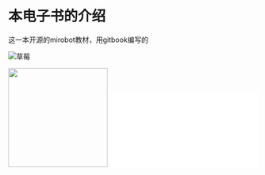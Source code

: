 # 本电子书的介绍
这一本开源的mirobot教材，用gitbook编写的

![草莓](https://ss0.bdstatic.com/94oJfD_bAAcT8t7mm9GUKT-xh_/timg?image&quality=100&size=b4000_4000&sec=1597802082&di=925cc60162d36abe704f227b1ebb8ecc&src=http://a2.att.hudong.com/36/48/19300001357258133412489354717.jpg)

<img src="https://ss0.bdstatic.com/94oJfD_bAAcT8t7mm9GUKT-xh_/timg?image&quality=100&size=b4000_4000&sec=1597802082&di=925cc60162d36abe704f227b1ebb8ecc&src=http://a2.att.hudong.com/36/48/19300001357258133412489354717.jpg" width="200" height="200">

<iframe src="//player.bilibili.com/player.html?aid=754305859&bvid=BV1fk4y117Ap&cid=225200455&page=1" scrolling="no" border="0" frameborder="no" framespacing="0" allowfullscreen="true"> </iframe>

